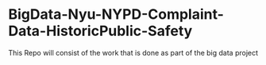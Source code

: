 # BigData-Nyu-NYPD-Complaint-Data-HistoricPublic-Safety
This Repo will consist of the work that is done as part of the big data project 
